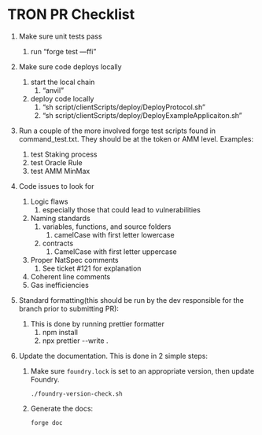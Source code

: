 # TRON PR Checklist

1. Make sure unit tests pass
   1. run “forge test —ffi”
2. Make sure code deploys locally
   1. start the local chain
      1. “anvil”
   2. deploy code locally
      1. “sh script/clientScripts/deploy/DeployProtocol.sh”
      2. “sh script/clientScripts/deploy/DeployExampleApplicaiton.sh”
3. Run a couple of the more involved forge test scripts found in command_test.txt. They should be at the token or AMM level. Examples:
   1. test Staking process
   2. test Oracle Rule
   3. test AMM MinMax
4. Code issues to look for
   1. Logic flaws
      1. especially those that could lead to vulnerabilities
   2. Naming standards
      1. variables, functions, and source folders
         1. camelCase with first letter lowercase
      2. contracts
         1. CamelCase with first letter uppercase
   3. Proper NatSpec comments
      1. See ticket #121 for explanation
   4. Coherent line comments
   5. Gas inefficiencies
5. Standard formatting(this should be run by the dev responsible for the branch prior to submitting PR):
   1. This is done by running prettier formatter
      1. npm install
      2. npx prettier --write .
6. Update the documentation. This is done in 2 simple steps:

   1. Make sure `foundry.lock` is set to an appropriate version, then update Foundry.

      `./foundry-version-check.sh`

   2. Generate the docs:

      `forge doc`
